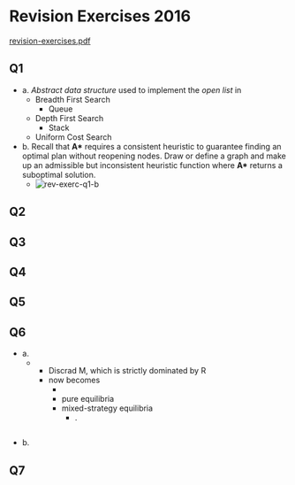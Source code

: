 # Revision Exercises 2016

[revision-exercises.pdf](https://github.com/ChrisLinn/comp90054-cheat/blob/master/exams/revision-exercises.pdf?raw=true)

## Q1
+ a. _Abstract data structure_ used to implement the _open list_ in
    * Breadth First Search
        - Queue
    * Depth First Search
        - Stack
    * Uniform Cost Search
+ b. Recall that __A*__ requires a consistent heuristic to guarantee finding an optimal plan without reopening nodes. Draw or define a graph and make up an admissible but inconsistent heuristic function where __A*__ returns a suboptimal solution.
    * ![rev-exerc-q1-b](rev-exerc-q1-b.png)

## Q2

## Q3

## Q4

## Q5

## Q6
+ a.
    * ![]()
        - Discrad M, which is strictly dominated by R
        - now becomes
            + ![]()
            + pure equilibria
            + mixed-strategy equilibria
                * .
                    ```

                    ```
+ b.

## Q7
